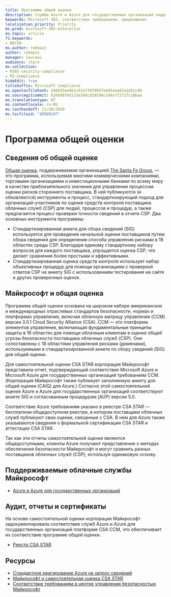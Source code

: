 ```yaml
---
title: Программа общей оценки
description: Службы Azure и Azure для государственных организаций поддерживают средства оценки риска программы общей оценки, основанной на самостоятельной оценке CSA STAR.
keywords: Microsoft 365, соответствие требованиям, предложения
localization_priority: Priority
ms.prod: microsoft-365-enterprise
ms.topic: article
f1.keywords:
- NOCSH
ms.author: robmazz
author: robmazz
manager: laurawi
audience: itpro
ms.collection:
- M365-security-compliance
- MS-Compliance
hideEdit: true
titleSuffix: Microsoft Compliance
ms.openlocfilehash: 246635ee8b1c62e738f093fe0d5aea03a1d52c86
ms.sourcegitcommit: 626b0076d133e588cd28598c149a7f272fc18bae
ms.translationtype: HT
ms.contentlocale: ru-RU
ms.lasthandoff: 11/30/2020
ms.locfileid: "49509197"
---
```

# <a name="shared-assessments-program"></a>Программа общей оценки

## <a name="about-shared-assessments"></a>Сведения об общей оценке

[Общая оценка](https://sharedassessments.org/), поддерживаемая организацией [The Santa Fe Group](https://www.santa-fe-group.com/), — это программа, используемая многими коммерческими компаниями, торговыми организациями и инвестиционными банками по всему миру в качестве приблизительного значения для управления процессом оценки рисков стороннего поставщика. В ней публикуются (и обновляются) инструменты и процесс, стандартизирующий подход для организаций-участников по оценке средств контроля поставщика облачных служб (CSP) для людей, процессов и процедур, а также предлагается процесс проверки точности сведений в отчете CSP. Два основных инструмента программы:

- Стандартизированная анкета для сбора сведений (SIG) используется для проведения начальной оценки поставщиков путем сбора сведений для определения способа управления рисками в 18 областях среды CSP. Благодаря единому стандартному набору вопросов для каждого поставщика, упрощается оценка CSP, что делает сравнения более простыми и эффективными.
- Стандартизированная оценка средств контроля использует набор объективных процедур для помощи организациям с проверкой ответов CSP на анкету SIG с использованием тестирования на сайте и других проверочных оценок.

## <a name="microsoft-and-shared-assessments"></a>Майкрософт и общая оценка

Программа общей оценки основана на широком наборе американских и международных отраслевых стандартов безопасности, нормах и платформах управления, включая облачную матрицу управления (CCM) версии 3.0.1 Cloud Security Alliance (CSA). CCM — это платформа элементов управления, включающая фундаментальные принципы защиты в 16 областях для помощи облачным клиентам в оценке общей угрозы безопасности поставщика облачных служб (CSP). Они сопоставлены с 18 областями управления рисками (доменами), используемыми в стандартизированной анкете по сбору сведений (SIG) для общей оценки.

Для самостоятельной оценки CSA STAR корпорация Майкрософт представила отчет, подтверждающий соответствие Microsoft Azure и Microsoft Azure для государственных организаций требованиям CCM. (Корпорация Майкрософт также публикует заполненную анкету для общей оценки (CAIQ) для Azure.) Согласно этой самостоятельной оценке Azure и Azure для государственных организаций соответствуют анкете SIG и согласованным процедурам (AUP) версии 5.0.

Соответствие Azure требованиям указано в реестре CSA STAR — бесплатном общедоступном реестре, в котором поставщики облачных служб публикуют свои оценки, связанные с CSA. В нем для Azure также указываются сведения о формальной сертификации CSA STAR и аттестации CSA STAR.

Так как эти отчеты самостоятельной оценки являются общедоступными, клиенты Azure получают представление о методах обеспечения безопасности Майкрософт и могут сравнить разных поставщиков облачных служб (CSP), используя одинаковую основу.

## <a name="microsoft-in-scope-cloud-services"></a>Поддерживаемые облачные службы Майкрософт

- [Azure и Azure для государственных организаций](https://aka.ms/AzureCompliance)

## <a name="audits-reports-and-certificates"></a>Аудит, отчеты и сертификаты

На основе самостоятельной оценки корпорация Майкрософт задокументировала соответствие служб Azure и Azure для государственных организаций платформе CSA CCM, что обеспечивает их соответствие программе общей оценки.

- [Реестр CSA STAR](https://aka.ms/Azure_STAR)

## <a name="resources"></a>Ресурсы

- [Стандартное реагирование Azure на запрос сведений](https://azure.microsoft.com/resources/azure-standard-response-to-rfi-on-security-privacy-and-compliance/)
- [Майкрософт и самостоятельная оценка CSA STAR](offering-csa-star-self-assessment.md)
- [Соответствие требованиям в центре управления безопасностью Майкрософт](https://www.microsoft.com/trust-center/compliance/compliance-overview)
